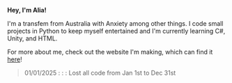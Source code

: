 **Hey, I'm Alia!**

I'm a transfem from Australia with Anxiety among other things.
I code small projects in Python to keep myself entertained and I'm currently learning C#, Unity, and HTML.

For more about me, check out the website I'm making, which can find it [here](https://abnormalnormality.github.io/AbnormalNormality/)!

> 01/01/2025 : : : Lost all code from Jan 1st to Dec 31st
